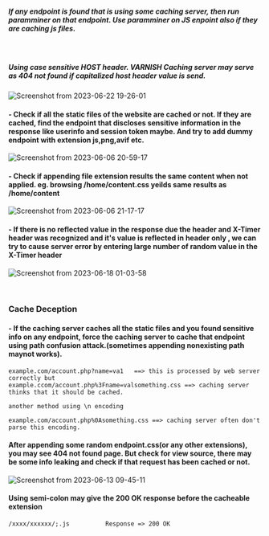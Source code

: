 ##### If any endpoint is found that is using some caching server, then run paramminer on that endpoint. Use paramminer on JS enpoint also if they are caching js files.
&nbsp;
&nbsp;

##### Using case sensitive HOST header. VARNISH Caching server may serve as 404 not found if capitalized host header value is send.
![Screenshot from 2023-06-22 19-26-01](https://github.com/Sameer484/methodology/assets/110039044/e407fe48-de42-45a3-a33f-f1505dbce85c)
&nbsp;
&nbsp;


#### - Check if all the static files of the website are cached or not. If they are cached, find the endpoint that discloses sensitive information in the response like userinfo and session token maybe. And try to add dummy endpoint with extension js,png,avif etc.
![Screenshot from 2023-06-06 20-59-17](https://github.com/Sameer484/methodology/assets/110039044/68e6b4ac-ae22-4003-989d-aa38b208b3c1)
&nbsp;
&nbsp;

#### - Check if appending file extension results the same content when not applied. eg. browsing /home/content.css yeilds same results as /home/content
![Screenshot from 2023-06-06 21-17-17](https://github.com/Sameer484/methodology/assets/110039044/b2828ea4-c2fe-458f-9365-d9a9dd02a17a)
&nbsp;
&nbsp;

#### - If there is no reflected value in the response due the header and X-Timer header was recognized and it's value is reflected in header only , we can try to cause server error by entering large number of random value in the X-Timer header

![Screenshot from 2023-06-18 01-03-58](https://github.com/Sameer484/methodology/assets/110039044/f8b10007-ccfd-48b5-90b1-6cb0f27a96c3)


 &nbsp;
 &nbsp;
 &nbsp;
 &nbsp;

### Cache Deception

#### - If the caching server caches all the static files and you found sensitive info on any endpoint, force the caching server to cache that endpoint using path confusion attack.(sometimes appending nonexisting path maynot works).
````
example.com/account.php?name=va1   ==> this is processed by web server correctly but
example.ccom/account.php%3Fname=valsomething.css ==> caching server thinks that it should be cached.

another method using \n encoding

example.com/account.php%0Asomething.css ==> caching server often don't parse this encoding. 
````
#### After appending some random endpoint.css(or any other extensions), you may see 404 not found page. But check for view source, there may be some info leaking and check if that request has been cached or not.
![Screenshot from 2023-06-13 09-45-11](https://github.com/Sameer484/methodology/assets/110039044/aaf6360f-9f5c-4ad1-bbc9-cd51517d3a54)
 &nbsp;
 &nbsp;

 #### Using semi-colon may give the 200 OK response before the cacheable extension
 ````
/xxxx/xxxxxx/;.js          Response => 200 OK
 ````

